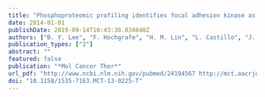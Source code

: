 ```yaml
---
title: "Phosphoproteomic profiling identifies focal adhesion kinase as a mediator of docetaxel resistance in castrate-resistant prostate cancer"
date: 2014-01-01
publishDate: 2019-09-14T10:43:36.034840Z
authors: ["B. Y. Lee", "F. Hochgrafe", "H. M. Lin", "L. Castillo", "J. Wu", "M. J. Raftery", "S. Martin Shreeve", "L. G. Horvath", "R. J. Daly"]
publication_types: ["2"]
abstract: ""
featured: false
publication: "*Mol Cancer Ther*"
url_pdf: "http://www.ncbi.nlm.nih.gov/pubmed/24194567 http://mct.aacrjournals.org/content/13/1/190.full.pdf"
doi: "10.1158/1535-7163.MCT-13-0225-T"
---
```


